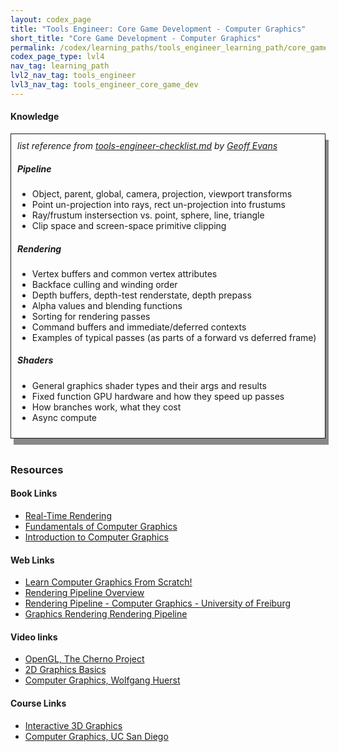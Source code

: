 ```yaml
---
layout: codex_page
title: "Tools Engineer: Core Game Development - Computer Graphics"
short_title: "Core Game Development - Computer Graphics"
permalink: /codex/learning_paths/tools_engineer_learning_path/core_game_development/cg
codex_page_type: lvl4
nav_tag: learning_path
lvl2_nav_tag: tools_engineer
lvl3_nav_tag: tools_engineer_core_game_dev
---
```


#### Knowledge

<div style="  border: 1px solid; padding: 10px; box-shadow: 5px 10px #888888;">
<i>list reference from <a href="https://gist.github.com/gorlak/1a0747efe88c5e3998144c5787d090ec">tools-engineer-checklist.md</a> by <a href="https://twitter.com/gorlak">Geoff Evans</a></i>

<h5> Pipeline</h5> 

<ul>
<li>Object, parent, global, camera, projection, viewport transforms</li>
<li>Point un-projection into rays, rect un-projection into frustums</li>
<li>Ray/frustum instersection vs. point, sphere, line, triangle</li>
<li>Clip space and screen-space primitive clipping</li>
</ul>

<h5> Rendering</h5> 

<ul>
<li>Vertex buffers and common vertex attributes</li>
<li>Backface culling and winding order</li>
<li>Depth buffers, depth-test renderstate, depth prepass</li>
<li>Alpha values and blending functions</li>
<li>Sorting for rendering passes</li>
<li>Command buffers and immediate/deferred contexts</li>
<li>Examples of typical passes (as parts of a forward vs deferred frame)</li>
</ul>

<h5> Shaders</h5> 

<ul>
<li>General graphics shader types and their args and results</li>
<li>Fixed function GPU hardware and how they speed up passes</li>
<li>How branches work, what they cost</li>
<li>Async compute</li>
</ul>

</div>
<br>

### Resources

#### Book Links
- [Real-Time Rendering](https://www.amazon.com/Real-Time-Rendering-Fourth-Tomas-Akenine-Mo-ebook-dp-B07FSKB982/dp/B07FSKB982/)
- [Fundamentals of Computer Graphics](https://www.amazon.com/Fundamentals-Computer-Graphics-Steve-Marschner/dp/1482229390/)
- [Introduction to Computer Graphics](https://www.amazon.com/Mathematics-Programming-Computer-Graphics-Third/dp/1435458869/)

#### Web Links
- [Learn Computer Graphics From Scratch!](https://www.scratchapixel.com/)
- [Rendering Pipeline Overview](https://www.khronos.org/opengl/wiki/Rendering_Pipeline_Overview)
- [Rendering Pipeline - Computer Graphics - University of Freiburg](https://cg.informatik.uni-freiburg.de/course_notes/graphics_01_pipeline.pdf)
- [Graphics Rendering Rendering Pipeline](https://www.ics.uci.edu/~majumder/VC/classes/geomgraphics.pdf)

#### Video links
- [OpenGL, The Cherno Project](https://thecherno.com/opengl)
- [2D Graphics Basics](https://www.youtube.com/watch?v=4BISSS3MCNA)
- [Computer Graphics, Wolfgang Huerst](https://www.youtube.com/watch?v=4z6zRet_gkg&list=PLbCDZQXIq7uYaf263gr-zb0wZGoCL-T5G)

#### Course Links
- [Interactive 3D Graphics](https://www.udacity.com/course/interactive-3d-graphics--cs291)
- [Computer Graphics, UC San Diego](https://www.edx.org/course/computer-graphics)

